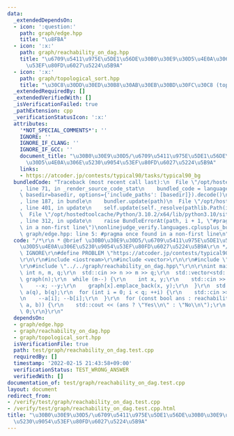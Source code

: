 ```yaml
---
data:
  _extendedDependsOn:
  - icon: ':question:'
    path: graph/edge.hpp
    title: "\u8FBA"
  - icon: ':x:'
    path: graph/reachability_on_dag.hpp
    title: "\u6709\u5411\u975E\u5DE1\u56DE\u30B0\u30E9\u30D5\u4E0A\u306E\u5230\u9054\
      \u53EF\u80FD\u6027\u5224\u5B9A"
  - icon: ':x:'
    path: graph/topological_sort.hpp
    title: "\u30C8\u30DD\u30ED\u30B8\u30AB\u30EB\u30BD\u30FC\u30C8 (topological sort)"
  _extendedRequiredBy: []
  _extendedVerifiedWith: []
  _isVerificationFailed: true
  _pathExtension: cpp
  _verificationStatusIcon: ':x:'
  attributes:
    '*NOT_SPECIAL_COMMENTS*': ''
    IGNORE: ''
    IGNORE_IF_CLANG: ''
    IGNORE_IF_GCC: ''
    document_title: "\u30B0\u30E9\u30D5/\u6709\u5411\u975E\u5DE1\u56DE\u30B0\u30E9\
      \u30D5\u4E0A\u306E\u5230\u9054\u53EF\u80FD\u6027\u5224\u5B9A"
    links:
    - https://atcoder.jp/contests/typical90/tasks/typical90_bg
  bundledCode: "Traceback (most recent call last):\n  File \"/opt/hostedtoolcache/Python/3.10.2/x64/lib/python3.10/site-packages/onlinejudge_verify/documentation/build.py\"\
    , line 71, in _render_source_code_stat\n    bundled_code = language.bundle(stat.path,\
    \ basedir=basedir, options={'include_paths': [basedir]}).decode()\n  File \"/opt/hostedtoolcache/Python/3.10.2/x64/lib/python3.10/site-packages/onlinejudge_verify/languages/cplusplus.py\"\
    , line 187, in bundle\n    bundler.update(path)\n  File \"/opt/hostedtoolcache/Python/3.10.2/x64/lib/python3.10/site-packages/onlinejudge_verify/languages/cplusplus_bundle.py\"\
    , line 401, in update\n    self.update(self._resolve(pathlib.Path(included), included_from=path))\n\
    \  File \"/opt/hostedtoolcache/Python/3.10.2/x64/lib/python3.10/site-packages/onlinejudge_verify/languages/cplusplus_bundle.py\"\
    , line 312, in update\n    raise BundleErrorAt(path, i + 1, \"#pragma once found\
    \ in a non-first line\")\nonlinejudge_verify.languages.cplusplus_bundle.BundleErrorAt:\
    \ graph/edge.hpp: line 5: #pragma once found in a non-first line\n"
  code: "/*\r\n * @brief \u30B0\u30E9\u30D5/\u6709\u5411\u975E\u5DE1\u56DE\u30B0\u30E9\
    \u30D5\u4E0A\u306E\u5230\u9054\u53EF\u80FD\u6027\u5224\u5B9A\r\n */\r\n#define\
    \ IGNORE\r\n#define PROBLEM \"https://atcoder.jp/contests/typical90/tasks/typical90_bg\"\
    \r\n\r\n#include <iostream>\r\n#include <vector>\r\n\r\n#include \"../../graph/edge.hpp\"\
    \r\n#include \"../../graph/reachability_on_dag.hpp\"\r\n\r\nint main() {\r\n \
    \ int n, m, q;\r\n  std::cin >> n >> m >> q;\r\n  std::vector<std::vector<Edge<bool>>>\
    \ graph(n);\r\n  while (m--) {\r\n    int x, y;\r\n    std::cin >> x >> y;\r\n\
    \    --x; --y;\r\n    graph[x].emplace_back(x, y);\r\n  }\r\n  std::vector<int>\
    \ a(q), b(q);\r\n  for (int i = 0; i < q; ++i) {\r\n    std::cin >> a[i] >> b[i];\r\
    \n    --a[i]; --b[i];\r\n  }\r\n  for (const bool ans : reachability_on_dag(graph,\
    \ a, b)) {\r\n    std::cout << (ans ? \"Yes\\n\" : \"No\\n\");\r\n  }\r\n  return\
    \ 0;\r\n}\r\n"
  dependsOn:
  - graph/edge.hpp
  - graph/reachability_on_dag.hpp
  - graph/topological_sort.hpp
  isVerificationFile: true
  path: test/graph/reachability_on_dag.test.cpp
  requiredBy: []
  timestamp: '2022-02-15 21:43:58+09:00'
  verificationStatus: TEST_WRONG_ANSWER
  verifiedWith: []
documentation_of: test/graph/reachability_on_dag.test.cpp
layout: document
redirect_from:
- /verify/test/graph/reachability_on_dag.test.cpp
- /verify/test/graph/reachability_on_dag.test.cpp.html
title: "\u30B0\u30E9\u30D5/\u6709\u5411\u975E\u5DE1\u56DE\u30B0\u30E9\u30D5\u4E0A\u306E\
  \u5230\u9054\u53EF\u80FD\u6027\u5224\u5B9A"
---
```

